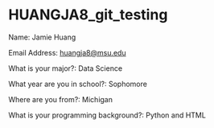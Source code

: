 # HUANGJA8_git_testing
Name: Jamie Huang

Email Address: huangja8@msu.edu

What is your major?: Data Science

What year are you in school?: Sophomore

Where are you from?: Michigan

What is your programming background?: Python and HTML

